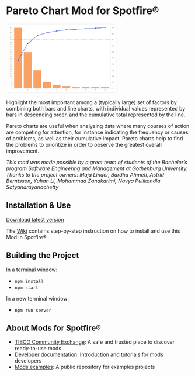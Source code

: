 # Pareto Chart Mod for Spotfire®

<img src="assets/pareto.png" width="60%"/>

Highlight the most important among a (typically large) set of factors by combining both bars and line charts, with individual values represented by bars in descending order, and the cumulative total represented by the line.

Pareto charts are useful when analyzing data where many courses of action are competing for attention, for instance indicating the frequency or causes of problems, as well as their cumulative impact. Pareto charts help to find the problems to prioritize in order to observe the greatest overall improvement.

*This mod was made possible by a great team of students of the Bachelor’s program Software Engineering and Management at Gothenburg University. Thanks to the project owners: Maja Linder, Bardha Ahmeti, Astrid Berntsson, Yuhan Li, Mohammad Zandkarimi, Navya Pulikandla Satyanarayanachetty*

## Installation & Use

[Download latest version](https://github.com/spotfiresoftware/spotfire-mod-pareto/releases)

The [Wiki](https://github.com/spotfiresoftware/spotfire-mod-pareto/wiki) contains step-by-step instruction on how to install and use this Mod in Spotfire®.

## Building the Project

In a terminal window:
- `npm install`
- `npm start`

In a new terminal window:
- `npm run server`

## About Mods for Spotfire®
-   [TIBCO Community Exchange](https://community.tibco.com/s/global-search/%40uri#q=mod%20for%20tibco%20spotfire&t=Exchange&sort=date%20descending): A safe and trusted place to discover ready-to-use mods
-   [Developer documentation](https://tibcosoftware.github.io/spotfire-mods/docs/): Introduction and tutorials for mods developers
-   [Mods examples](https://github.com/TIBCOSoftware/spotfire-mods/releases/latest): A public repository for examples projects
